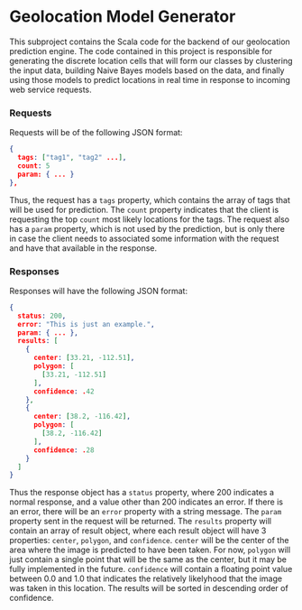 # Geolocation Model Generator

This subproject contains the Scala code for the backend of our
geolocation prediction engine. The code contained in this project
is responsible for generating the discrete location cells that
will form our classes by clustering the input data, building Naive
Bayes models based on the data, and finally using those models
to predict locations in real time in response to incoming web service
requests.

### Requests

Requests will be of the following JSON format:
```json
{
  tags: ["tag1", "tag2" ...],
  count: 5
  param: { ... }
},
```

Thus, the request has a `tags` property, which contains the array of tags that will be used for 
prediction. The `count` property indicates that the client is requesting the top `count`
most likely locations for the tags. The request also has a `param` property, which is not used
by the prediction, but is only there in case the client needs to associated
some information with the request and have that available in the response.

### Responses 

Responses will have the following JSON format:
```json
{
  status: 200,
  error: "This is just an example.",
  param: { ... },
  results: [
    {
      center: [33.21, -112.51],
      polygon: [
        [33.21, -112.51]
      ],
      confidence: .42
    },
    {
      center: [38.2, -116.42],
      polygon: [
        [38.2, -116.42]
      ],
      confidence: .28
    }
  ]
}
```

Thus the response object has a `status` property, where 200 indicates a normal response, and
a value other than 200 indicates an error. If there is an error, there will be an `error`
property with a string message. The `param` property sent in the request will be returned.
The `results` property will contain an array of result object, where each result object
will have 3 properties: `center`, `polygon`, and `confidence`. `center` will be the center
of the area where the image is predicted to have been taken. For now, `polygon` will just
contain a single point that will be the same as the center, but it may be fully implemented
in the future. `confidence` will contain a floating point value between 0.0 and 1.0 that
indicates the relatively likelyhood that the image was taken in this location. The results
will be sorted in descending order of confidence.